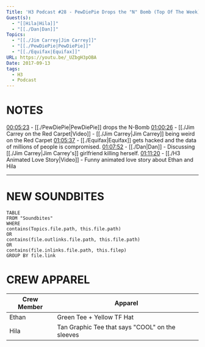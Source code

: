 ```yaml
---
Title: 'H3 Podcast #28 - PewDiePie Drops the "N" Bomb (Top Of The Week)'
Guest(s):
  - "[[Hila|Hila]]"
  - "[[./Dan|Dan]]"
Topics:
  - "[[./Jim Carrey|Jim Carrey]]"
  - "[[./PewDiePie|PewDiePie]]"
  - "[[./Equifax|Equifax]]"
URL: https://youtu.be/_UZbgH3pOBA
Date: 2017-09-13
tags:
  - H3
  - Podcast
---
```

# NOTES
[00:05:23](https://youtu.be/_UZbgH3pOBA?t=323) - [[./PewDiePie|PewDiePie]] drops the N-Bomb
[01:00:26](https://youtu.be/_UZbgH3pOBA?t=3626) - [[./Jim Carrey on the Red Carpet|Video]] - [[./Jim Carrey|Jim Carrey]] being weird on the Red Carpet
[01:05:37](https://youtu.be/_UZbgH3pOBA?t=3937) - [[./Equifax|Equifax]] gets hacked and the data of millions of people is compromised.
[01:07:52](https://youtu.be/_UZbgH3pOBA?t=4072) - [[./Dan|Dan]] - Discussing [[./Jim Carrey|Jim Carrey's]] girlfriend killing herself.
[01:11:20](https://youtu.be/_UZbgH3pOBA?t=4289) - [[./H3 Animated Love Story|Video]] - Funny animated love story about Ethan and Hila

___
# NEW SOUNDBITES
``` dataview
TABLE
FROM "Soundbites"
WHERE 
contains(Topics.file.path, this.file.path) 
OR 
contains(file.outlinks.file.path, this.file.path)
OR
contains(file.inlinks.file.path, this.filep)
GROUP BY file.link
```

# CREW APPAREL

| Crew Member | Apparel |
| ---- | ---- |
| Ethan | Green Tee + Yellow TF Hat |
| Hila | Tan Graphic Tee that says "COOL" on the sleeves |

